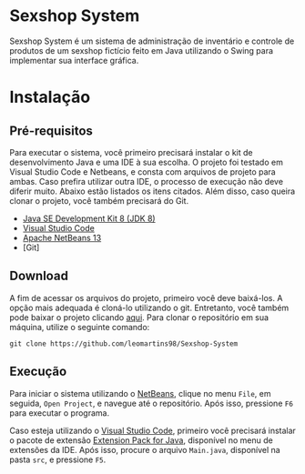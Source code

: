 # Sexshop System
Sexshop System é um sistema de administração de inventário e controle de produtos de um sexshop fictício feito em Java utilizando o Swing para implementar sua interface gráfica. 

# Instalação
## Pré-requisitos
Para executar o sistema, você primeiro precisará instalar o kit de desenvolvimento Java e uma IDE à sua escolha. O projeto foi testado em Visual Studio Code e Netbeans, e consta com arquivos de projeto para ambas. Caso prefira utilizar outra IDE, o processo de execução não deve diferir muito. Abaixo estão listados os itens citados. Além disso, caso queira clonar o projeto, você também precisará do Git.

 * [Java SE Development Kit 8 (JDK 8)](http://www.oracle.com/technetwork/java/javase/downloads/jdk8-downloads-2133151.html)
 * [Visual Studio Code](https://code.visualstudio.com/download)
 * [Apache NetBeans 13](https://netbeans.apache.org/download/nb13/nb13.html)
 * [Git]

## Download
A fim de acessar os arquivos do projeto, primeiro você deve baixá-los. A opção mais adequada é cloná-lo utilizando o git. Entretanto, você também pode baixar o projeto clicando [aqui](https://github.com/leomartins98/Sexshop-System/archive/refs/heads/main.zip). Para clonar o repositório em sua máquina, utilize o seguinte comando:

```
git clone https://github.com/leomartins98/Sexshop-System
```

## Execução
Para iniciar o sistema utilizando o [NetBeans](https://netbeans.apache.org/download/nb13/nb13.html), clique no menu `File`, em seguida, `Open Project`, e navegue até o repositório. Após isso, pressione `F6` para executar o programa.

Caso esteja utilizando o [Visual Studio Code](https://code.visualstudio.com/download), primeiro você precisará instalar o pacote de extensão [Extension Pack for Java](https://marketplace.visualstudio.com/items?itemName=vscjava.vscode-java-pack), disponível no menu de extensões da IDE. Após isso, procure o arquivo `Main.java`, disponível na pasta `src`, e pressione `F5`.
